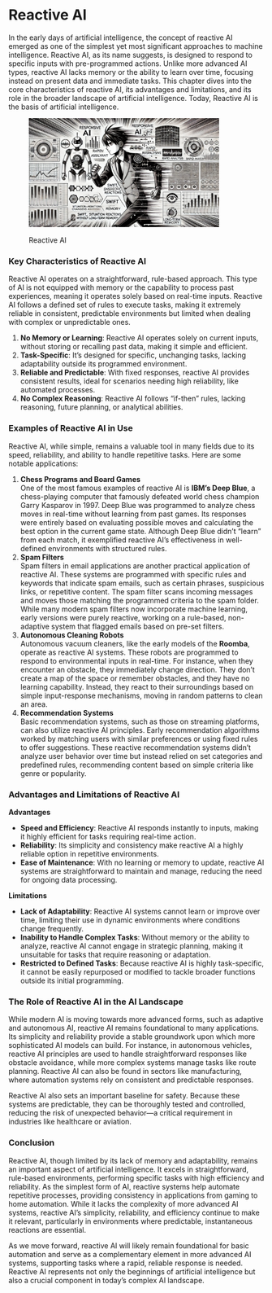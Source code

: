 # Reactive AI

In the early days of artificial intelligence, the concept of reactive AI emerged as one of the simplest yet most significant approaches to machine intelligence. Reactive AI, as its name suggests, is designed to respond to specific inputs with pre-programmed actions. Unlike more advanced AI types, reactive AI lacks memory or the ability to learn over time, focusing instead on present data and immediate tasks. This chapter dives into the core characteristics of reactive AI, its advantages and limitations, and its role in the broader landscape of artificial intelligence. Today, Reactive AI is the basis of artificial intelligence.

<div align="left">

<figure><img src="../../.gitbook/assets/image (1) (1) (1) (1) (1).png" alt="" width="375"><figcaption><p>Reactive AI</p></figcaption></figure>

</div>

### Key Characteristics of Reactive AI

Reactive AI operates on a straightforward, rule-based approach. This type of AI is not equipped with memory or the capability to process past experiences, meaning it operates solely based on real-time inputs. Reactive AI follows a defined set of rules to execute tasks, making it extremely reliable in consistent, predictable environments but limited when dealing with complex or unpredictable ones.

1. **No Memory or Learning**: Reactive AI operates solely on current inputs, without storing or recalling past data, making it simple and efficient.
2. **Task-Specific**: It’s designed for specific, unchanging tasks, lacking adaptability outside its programmed environment.
3. **Reliable and Predictable**: With fixed responses, reactive AI provides consistent results, ideal for scenarios needing high reliability, like automated processes.
4. **No Complex Reasoning**: Reactive AI follows “if-then” rules, lacking reasoning, future planning, or analytical abilities.

### Examples of Reactive AI in Use

Reactive AI, while simple, remains a valuable tool in many fields due to its speed, reliability, and ability to handle repetitive tasks. Here are some notable applications:

1. **Chess Programs and Board Games**\
   One of the most famous examples of reactive AI is **IBM’s Deep Blue**, a chess-playing computer that famously defeated world chess champion Garry Kasparov in 1997. Deep Blue was programmed to analyze chess moves in real-time without learning from past games. Its responses were entirely based on evaluating possible moves and calculating the best option in the current game state. Although Deep Blue didn’t “learn” from each match, it exemplified reactive AI’s effectiveness in well-defined environments with structured rules.
2. **Spam Filters**\
   Spam filters in email applications are another practical application of reactive AI. These systems are programmed with specific rules and keywords that indicate spam emails, such as certain phrases, suspicious links, or repetitive content. The spam filter scans incoming messages and moves those matching the programmed criteria to the spam folder. While many modern spam filters now incorporate machine learning, early versions were purely reactive, working on a rule-based, non-adaptive system that flagged emails based on pre-set filters.
3. **Autonomous Cleaning Robots**\
   Autonomous vacuum cleaners, like the early models of the **Roomba**, operate as reactive AI systems. These robots are programmed to respond to environmental inputs in real-time. For instance, when they encounter an obstacle, they immediately change direction. They don’t create a map of the space or remember obstacles, and they have no learning capability. Instead, they react to their surroundings based on simple input-response mechanisms, moving in random patterns to clean an area.
4. **Recommendation Systems**\
   Basic recommendation systems, such as those on streaming platforms, can also utilize reactive AI principles. Early recommendation algorithms worked by matching users with similar preferences or using fixed rules to offer suggestions. These reactive recommendation systems didn’t analyze user behavior over time but instead relied on set categories and predefined rules, recommending content based on simple criteria like genre or popularity.

### Advantages and Limitations of Reactive AI

**Advantages**

* **Speed and Efficiency**: Reactive AI responds instantly to inputs, making it highly efficient for tasks requiring real-time action.
* **Reliability**: Its simplicity and consistency make reactive AI a highly reliable option in repetitive environments.
* **Ease of Maintenance**: With no learning or memory to update, reactive AI systems are straightforward to maintain and manage, reducing the need for ongoing data processing.

**Limitations**

* **Lack of Adaptability**: Reactive AI systems cannot learn or improve over time, limiting their use in dynamic environments where conditions change frequently.
* **Inability to Handle Complex Tasks**: Without memory or the ability to analyze, reactive AI cannot engage in strategic planning, making it unsuitable for tasks that require reasoning or adaptation.
* **Restricted to Defined Tasks**: Because reactive AI is highly task-specific, it cannot be easily repurposed or modified to tackle broader functions outside its initial programming.

### The Role of Reactive AI in the AI Landscape

While modern AI is moving towards more advanced forms, such as adaptive and autonomous AI, reactive AI remains foundational to many applications. Its simplicity and reliability provide a stable groundwork upon which more sophisticated AI models can build. For instance, in autonomous vehicles, reactive AI principles are used to handle straightforward responses like obstacle avoidance, while more complex systems manage tasks like route planning. Reactive AI can also be found in sectors like manufacturing, where automation systems rely on consistent and predictable responses.

Reactive AI also sets an important baseline for safety. Because these systems are predictable, they can be thoroughly tested and controlled, reducing the risk of unexpected behavior—a critical requirement in industries like healthcare or aviation.

### Conclusion

Reactive AI, though limited by its lack of memory and adaptability, remains an important aspect of artificial intelligence. It excels in straightforward, rule-based environments, performing specific tasks with high efficiency and reliability. As the simplest form of AI, reactive systems help automate repetitive processes, providing consistency in applications from gaming to home automation. While it lacks the complexity of more advanced AI systems, reactive AI’s simplicity, reliability, and efficiency continue to make it relevant, particularly in environments where predictable, instantaneous reactions are essential.

As we move forward, reactive AI will likely remain foundational for basic automation and serve as a complementary element in more advanced AI systems, supporting tasks where a rapid, reliable response is needed. Reactive AI represents not only the beginnings of artificial intelligence but also a crucial component in today’s complex AI landscape.

